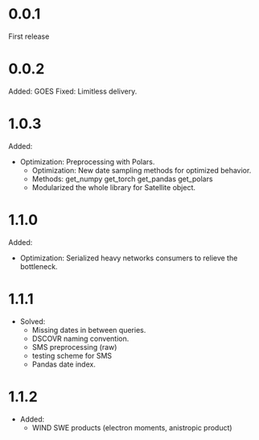# 0.0.1
First release

# 0.0.2
Added: GOES
Fixed: Limitless delivery.

# 1.0.3
Added:
- Optimization: Preprocessing with Polars.
    - Optimization: New date sampling methods for optimized behavior.
    - Methods:
    get_numpy
    get_torch
    get_pandas
    get_polars
    - Modularized the whole library for Satellite object.

# 1.1.0
Added:
- Optimization: Serialized heavy networks consumers to relieve the bottleneck.

# 1.1.1
- Solved:
    - Missing dates in between queries.
    - DSCOVR naming convention.
    - SMS preprocessing (raw)
    - testing scheme for SMS
    - Pandas date index.

# 1.1.2
- Added:
    - WIND SWE products (electron moments, anistropic product)
